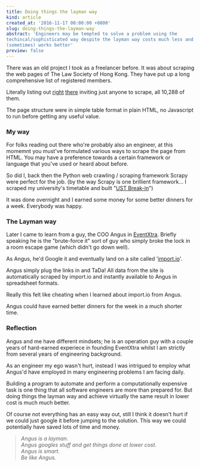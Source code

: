 ```yaml
---
title: Doing things the layman way
kind: article
created_at: '2016-11-17 00:00:00 +0800'
slug: doing-things-the-layman-way
abstract: 'Engineers may be tempted to solve a problem using the
techincal/sophisticated way despite the layman way costs much less and
(sometimes) works better'
preview: false
---
```


There was an old project I took as a freelancer before. It was about
scraping the web pages of The Law Society of Hong Kong. They have
put up a long comprehensive list of registered members.

Literally listing out [right](http://www.hklawsoc.org.hk/pub_e/memberlawlist/mem_withcert.asp)
[there](http://www.hklawsoc.org.hk/pub_e/memberlawlist/mem_withoutcert.asp) inviting just anyone to scrape,
all 10,288 of them.

The page structure were in simple table format in plain HTML, no
Javascript to run before getting any useful value.

### My way

For folks reading out there who're probably also an engineer, at this
momemnt you must've formulated various ways to scrape the page from
HTML. You may have a preference towards a certain framework or language
that you've used or heard about before.

So did I, back then the Python web crawling / scraping framework Scrapy
were perfect for the job. (by the way Scrapy is one brillient framework...
I scraped my university's timetable and built "[UST Break-in](http://re.ck2ustudio.com/)")

It was done overnight and I earned some money for some better dinners
for a week. Everybody was happy.

### The Layman way

Later I came to learn from a guy, the COO Angus in [EventXtra](https://www.eventxtra.com/).
Briefly speaking he is the "brute-force it" sort of guy who simply broke the
lock in a room escape game (which didn't go down well).

As Angus, he'd Google it and eventually land on a site called
'[import.io](https://www.import.io)'.

Angus simply plug the links in and TaDa! All data from the site is
automatically scraped by import.io and instantly available to Angus in
spreadsheet formats.

Really this felt like cheating when I learned about import.io from Angus.

Angus could have earned better dinners for the week in a much shorter time.

### Reflection

Angus and me have different mindsets; he is an operation guy with a
couple years of hard-earned experiece in founding EventXtra whilst I
am strictly from several years of engineering background.

As an engineer my ego wasn't hurt, instead I was intrigued to employ
what Angus'd have employed in many engineering problems I am facing daily.

Building a program to automate and perform a computationally expensive task
is one thing that all software engineers are more than prepared for. But doing
things the layman way and achieve virtually the same result in lower cost is much much better.

Of course not everything has an easy way out, still I think it doesn't
hurt if we could just google it before jumping to the solution. This way
we could potentially have saved lots of time and money.

> *Angus is a layman.*
> <br>
> *Angus googles stuff and get things done at lower cost.*
> <br>
> *Angus is smart.*
> <br>
> *Be like Angus.*
